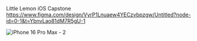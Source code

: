 Little Lemon iOS Capstone
https://www.figma.com/design/VyrP1Lnuaew4YECzvbpzgw/Untitled?node-id=0-1&t=YbnvLao81dM7R5gU-1

![iPhone 16 Pro Max - 2](https://github.com/user-attachments/assets/3fc97523-ed48-4b6a-b404-09f08fbb1f2f)
